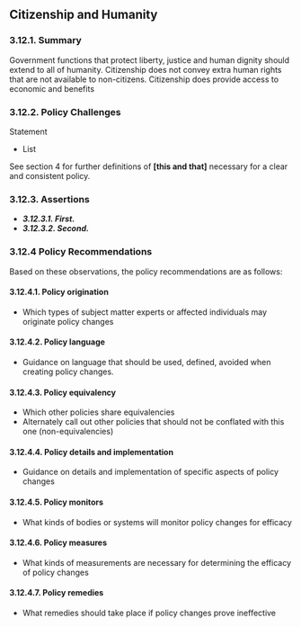 

Citizenship and Humanity
--------------------------------------

### 3.12.1.  Summary
Government functions that protect liberty, justice and human dignity should extend to all of humanity.  Citizenship does not convey extra human rights that are not available to non-citizens.  Citizenship does provide access to economic and benefits


### 3.12.2.  Policy Challenges
Statement

- List

See section 4 for further definitions of **[this and that]** necessary for a clear and consistent policy.

### 3.12.3. Assertions 

-  *__3.12.3.1. First.__*
-  *__3.12.3.2. Second.__*

### 3.12.4  Policy Recommendations
Based on these observations, the policy recommendations are as follows:

#### 3.12.4.1. Policy origination
- Which types of subject matter experts or affected individuals may originate policy changes

#### 3.12.4.2. Policy language
- Guidance on language that should be used, defined, avoided when creating policy changes.

#### 3.12.4.3. Policy equivalency
- Which other policies share equivalencies
- Alternately call out other policies that should not be conflated with this one (non-equivalencies)

#### 3.12.4.4. Policy details and implementation
- Guidance on details and implementation of specific aspects of policy changes

#### 3.12.4.5. Policy monitors 
- What kinds of bodies or systems will monitor policy changes for efficacy

#### 3.12.4.6. Policy measures
- What kinds of measurements are necessary for determining the efficacy of policy changes

#### 3.12.4.7. Policy remedies
- What remedies should take place if policy changes prove ineffective 

